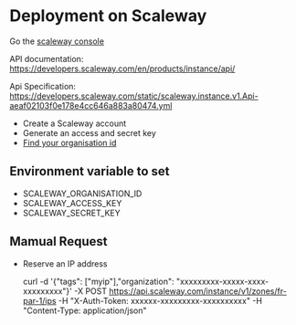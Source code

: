 # Deployment on Scaleway

Go the [scaleway console](https://console.cloud.scaleway.com/home/dashboard)

API documentation: https://developers.scaleway.com/en/products/instance/api/

Api Specification: https://developers.scaleway.com/static/scaleway.instance.v1.Api-aeaf02103f0e178e4cc646a883a80474.yml

- Create a Scaleway account
- Generate an access and secret key
- [Find your organisation id](https://www.scaleway.com/en/docs/retrieve-my-organization-id-throught-the-api/)

## Environment variable to set

- SCALEWAY_ORGANISATION_ID
- SCALEWAY_ACCESS_KEY
- SCALEWAY_SECRET_KEY

## Mamual Request

- Reserve an IP address

  curl -d '{"tags": ["myip"],"organization": "xxxxxxxxx-xxxxx-xxxx-xxxxxxxxx"}' -X POST https://api.scaleway.com/instance/v1/zones/fr-par-1/ips -H "X-Auth-Token: xxxxxx-xxxxxxxxx-xxxxxxxxxx" -H "Content-Type: application/json"
